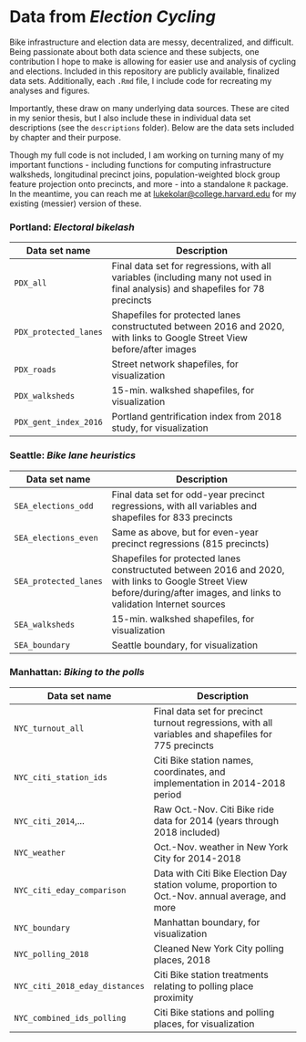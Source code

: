 # Data from *Election Cycling* 

Bike infrastructure and election data are messy, decentralized, and difficult. Being passionate about both data science and these subjects, one contribution I hope to make is allowing for easier use and analysis of cycling and elections. Included in this repository are publicly available, finalized data sets. Additionally, each `.Rmd` file, I include code for recreating my analyses and figures. 

Importantly, these draw on many underlying data sources. These are cited in my senior thesis, but I also include these in individual data set descriptions (see the `descriptions` folder). Below are the data sets included by chapter and their purpose.

Though my full code is not included, I am working on turning many of my important functions - including functions for computing infrastructure walksheds, longitudinal precinct joins, population-weighted block group feature projection onto precincts, and more - into a standalone `R` package. In the meantime, you can reach me at <lukekolar@college.harvard.edu> for my existing (messier) version of these.

### Portland: *Electoral bikelash*

| Data set name  | Description |
| ------------- | ------------- |
| `PDX_all` | Final data set for regressions, with all variables (including many not used in final analysis) and shapefiles for 78 precincts |
| `PDX_protected_lanes`  | Shapefiles for protected lanes constructuted between 2016 and 2020, with links to Google Street View before/after images |
| `PDX_roads` | Street network shapefiles, for visualization |
| `PDX_walksheds` | 15-min. walkshed shapefiles, for visualization |
| `PDX_gent_index_2016` | Portland gentrification index from 2018 study, for visualization |

### Seattle: *Bike lane heuristics*

| Data set name  | Description |
| ------------- | ------------- |
| `SEA_elections_odd` | Final data set for odd-year precinct regressions, with all variables and shapefiles for 833 precincts |
| `SEA_elections_even` | Same as above, but for even-year precinct regressions (815 precincts) |
| `SEA_protected_lanes` | Shapefiles for protected lanes constructuted between 2016 and 2020, with links to Google Street View before/during/after images, and links to validation Internet sources |
| `SEA_walksheds` | 15-min. walkshed shapefiles, for visualization |
| `SEA_boundary` | Seattle boundary, for visualization |



### Manhattan: *Biking to the polls*

| Data set name  | Description |
| ------------- | ------------- |
| `NYC_turnout_all` | Final data set for precinct turnout regressions, with all variables and shapefiles for 775 precincts |
| `NYC_citi_station_ids` | Citi Bike station names, coordinates, and implementation in 2014-2018 period |
| `NYC_citi_2014`,... | Raw Oct.-Nov. Citi Bike ride data for 2014 (years through 2018 included) |
| `NYC_weather` | Oct.-Nov. weather in New York City for 2014-2018 |
| `NYC_citi_eday_comparison` | Data with Citi Bike Election Day station volume, proportion to Oct.-Nov. annual average, and more |
| `NYC_boundary` | Manhattan boundary, for visualization |
| `NYC_polling_2018` | Cleaned New York City polling places, 2018 |
| `NYC_citi_2018_eday_distances` | Citi Bike station treatments relating to polling place proximity |
| `NYC_combined_ids_polling` | Citi Bike stations and polling places, for visualization |
